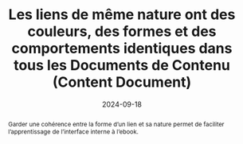 ---
N: '133'
Rubrique: Liens
title: Les liens de même nature ont des couleurs, des formes et des comportements  identiques dans tous les Documents de Contenu (Content Document)
abstract: Garder une cohérence entre la forme d’un lien et sa nature permet de faciliter l’apprentissage de l’interface interne à l’ebook.
categories: [" Liens"]
agrege: O4133-E041
opquast: '4 133'
indiceebook: '41'
description: "Règle n° 041"
before: "040"
weight: "041"
after: "042"
actif: '1'
layout: rules
date: 2024-09-18
tags: ["", ""]
objectif: ["Améliorer l'identification des liens et de leurs fonctions respectives."]
Meo: ["Appliquer des propriétés communes de style, de couleur, de graisse, de casse, de soulignement aux ensembles de liens de même nature."]
Controle: ["Dans l'ensemble de l’ebook, vérifier que les liens de même nature (liens au fil du texte, renvoi vers des notes, des réseaux sociaux, etc.) ont des présentations visuellement similaires dans l'ensemble de l’ebook."]
epubcheck: 
ace: 
humancheck: true
Source: ["Opquast"]
Referentiel: [""]
steps: ["", ""]
---